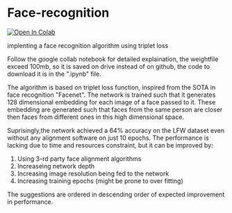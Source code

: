 # Face-recognition

[![Open In Colab](https://colab.research.google.com/assets/colab-badge.svg)](https://colab.research.google.com/drive/16_7BgzzsmTO0dyA3e7usqVv5swUmCApi?usp=sharing)

implenting a face recognition algorithm using triplet loss 

Follow the google collab notebook for detailed explaination, the weightfile exceed 100mb, so it is saved on drive instead of on github, the code to download it is in the ".ipynb" file.

The algorithm is based on triplet loss function, inspired from the SOTA in face recognition "Facenet". The network is trained such that it generates 128 dimensional embedding for each image of a face passed to it. These embedding are generated such that faces from the same person are closer then faces from different ones in this high dimensional space.

Suprisingly,the network achieved a 64% accuracy on the LFW dataset even without any alignment software on just 10 epochs. The performance is lacking due to time and resources constraint, but it can be improved by:

1. Using 3-rd party face alignment algorithms
2. Increaseing network depth
3. Increasing image resolution being fed to the network
4. Increasing training epochs (might be prone to over fitting)

The suggestions are ordered in descending order of expected improvement in performance.
